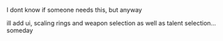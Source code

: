 I dont know if someone needs this, but anyway

ill add ui, scaling rings and weapon selection as well as talent selection... someday
